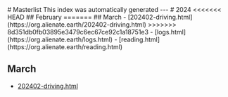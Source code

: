 <head>
<script async src="https://analytics.goinghome.earth/script.js" data-website-id="519b085c-73db-408b-bf40-6cb4d158dfbc"></script>
</head>
# Masterlist
This index was automatically generated
---
# 2024
<<<<<<< HEAD
## February
=======
## March
- [202402-driving.html](https://org.alienate.earth/202402-driving.html)
>>>>>>> 8d351db0fb03895e3479c6ec67ce92c1a18751e3
- [logs.html](https://org.alienate.earth/logs.html)
- [reading.html](https://org.alienate.earth/reading.html)

## March
- [202402-driving.html](https://org.alienate.earth/202402-driving.html)

